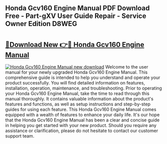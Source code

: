 ## Honda Gcv160 Engine Manual PDF Download Free - Part-gXV User Guide Repair - Service Owner Edition D8WEG

# <h2><a href="http://bc74990.oget.top/?id=Honda+Gcv160+Engine+Manual">🔗Download New 👉🔴 Honda Gcv160 Engine Manual</a></h2>

[![Honda Gcv160 Engine Manual new download](https://i.imgur.com/5g1atiW.png)](http://bc74990.oget.top/?id=Honda+Gcv160+Engine+Manual)
Welcome to the user manual for your newly upgraded Honda Gcv160 Engine Manual. This comprehensive guide is intended to help you understand and operate your product successfully. You will find detailed information on features, installation, operation, maintenance, and troubleshooting. Prior to operating your Honda Gcv160 Engine Manual, take the time to read through this manual thoroughly. It contains valuable information about the product's features and functions, as well as setup instructions and step-by-step guides for using each feature. This Honda Gcv160 Engine Manual comes equipped with a wealth of features to enhance your daily life. It's our hope that the Honda Gcv160 Engine Manual has been a clear and concise guide in helping you get started with your new product. Should you require any assistance or clarification, please do not hesitate to contact our customer support team.
